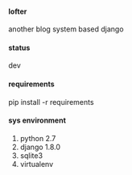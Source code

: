 #### lofter
another blog system based django

#### status
dev

#### requirements
pip install -r requirements

#### sys environment
1. python 2.7
2. django 1.8.0
3. sqlite3
4. virtualenv

